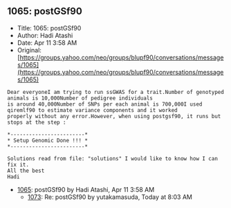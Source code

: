 ## 1065: postGSf90

- Title: 1065: postGSf90
- Author: Hadi Atashi
- Date: Apr 11 3:58 AM
- Original: [https://groups.yahoo.com/neo/groups/blupf90/conversations/messages/1065](https://groups.yahoo.com/neo/groups/blupf90/conversations/messages/1065)

```
Dear everyoneI am trying to run ssGWAS for a trait.Number of genotyped animals is 10,000Number of pedigree individuals
is around 40,000Number of SNPs per each animal is 700,000I used qiremlf90 to estimate variance components and it worked
properly without any error.However, when using postgsf90, it runs but stops at the step : 

*------------------------*
* Setup Genomic Done !!! *
*------------------------*

Solutions read from file: "solutions" I would like to know how I can fix it. 
All the best
Hadi
```

- [1065](1065.md): postGSf90 by Hadi Atashi, Apr 11 3:58 AM
    - [1073](1073.md): Re: postGSf90 by yutakamasuda, Today at 8:03 AM
